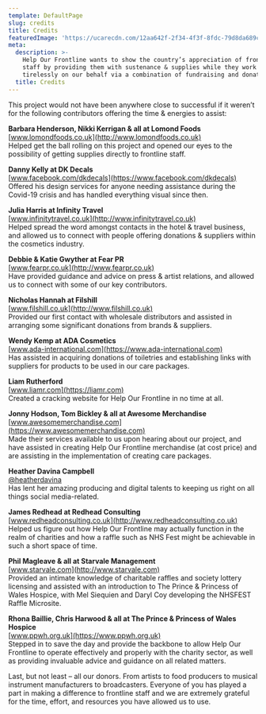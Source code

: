 ```yaml
---
template: DefaultPage
slug: credits
title: Credits
featuredImage: 'https://ucarecdn.com/12aa642f-2f34-4f3f-8fdc-79d8da689c91/'
meta:
  description: >-
    Help Our Frontline wants to show the country’s appreciation of frontline NHS
    staff by providing them with sustenance & supplies while they work
    tirelessly on our behalf via a combination of fundraising and donations.
  title: Credits
---
```

This project would not have been anywhere close to successful if it weren’t for the following contributors offering the time & energies to assist:

**Barbara Henderson, Nikki Kerrigan & all at Lomond Foods**\
[www.lomondfoods.co.uk](http://www.lomondfoods.co.uk)  
Helped get the ball rolling on this project and opened our eyes to the possibility of getting supplies directly to frontline staff.

**Danny Kelly at DK Decals**\
[www.facebook.com/dkdecals](https://www.facebook.com/dkdecals)  
Offered his design services for anyone needing assistance during the Covid-19 crisis and has handled everything visual since then.

**Julia Harris at Infinity Travel**\
[www.infinitytravel.co.uk](http://www.infinitytravel.co.uk)  
Helped spread the word amongst contacts in the hotel & travel business, and allowed us to connect with people offering donations & suppliers within the cosmetics industry.

**Debbie & Katie Gwyther at Fear PR**\
[www.fearpr.co.uk](http://www.fearpr.co.uk)  
Have provided guidance and advice on press & artist relations, and allowed us to connect with some of our key contributors.

**Nicholas Hannah at Filshill**\
[www.filshill.co.uk](http://www.filshill.co.uk)  
Provided our first contact with wholesale distributors and assisted in arranging some significant donations from brands & suppliers. 

**Wendy Kemp at ADA Cosmetics**\
[www.ada-international.com](https://www.ada-international.com)  
Has assisted in acquiring donations of toiletries and establishing links with suppliers for products to be used in our care packages.

**Liam Rutherford**\
[www.liamr.com](https://liamr.com)  
Created a cracking website for Help Our Frontline in no time at all.

**Jonny Hodson, Tom Bickley & all at Awesome Merchandise**\
[www.awesomemerchandise.com](https://www.awesomemerchandise.com)  
Made their services available to us upon hearing about our project, and have assisted in creating Help Our Frontline merchandise (at cost price) and are assisting in the implementation of creating care packages.

**Heather Davina Campbell**\
[@heatherdavina](https://twitter.com/heatherdavina)  
Has lent her amazing producing and digital talents to keeping us right on all things social media-related.

**James Redhead at Redhead Consulting**\
[www.redheadconsulting.co.uk](http://www.redheadconsulting.co.uk)  
Helped us figure out how Help Our Frontline may actually function in the realm of charities and how a raffle such as NHS Fest might be achievable in such a short space of time.

**Phil Magleave & all at Starvale Management**\
[www.starvale.com](http://www.starvale.com)  
Provided an intimate knowledge of charitable raffles and society lottery licensing and assisted with an introduction to The Prince & Princess of Wales Hospice, with Mel Siequien and Daryl Coy developing the NHSFEST Raffle Microsite.

**Rhona Baillie, Chris Harwood & all at The Prince & Princess of Wales Hospice**\
[www.ppwh.org.uk](https://www.ppwh.org.uk)  
Stepped in to save the day and provide the backbone to allow Help Our Frontline to operate effectively and properly with the charity sector, as well as providing invaluable advice and guidance on all related matters.

Last, but not least – all our donors. From artists to food producers to musical instrument manufacturers to broadcasters. Everyone of you has played a part in making a difference to frontline staff and we are extremely grateful for the time, effort, and resources you have allowed us to use.
